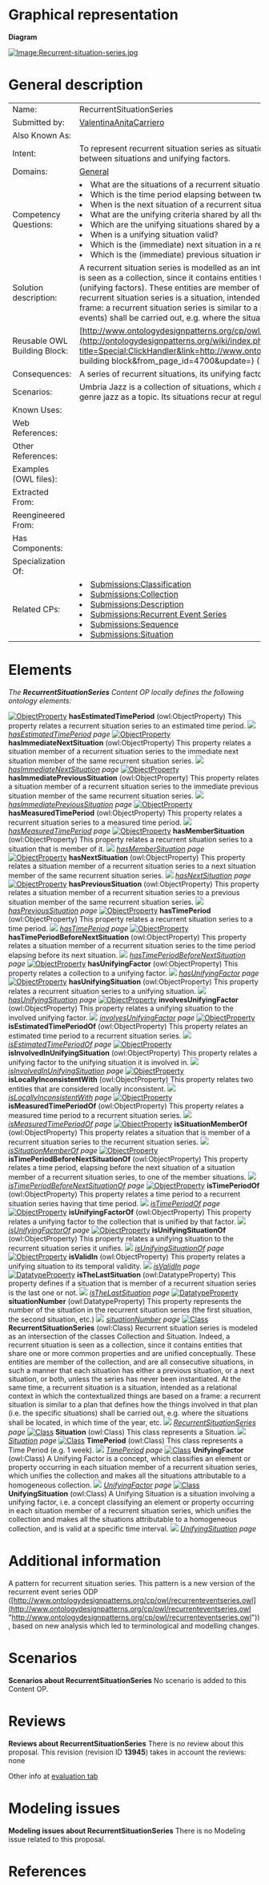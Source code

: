 #  Graphical representation


__Diagram__




[![Image:Recurrent-situation-series.jpg](./Recurrent-situation-series.jpg)](../Image/Recurrent-situation-series.jpg.md "Image:Recurrent-situation-series.jpg")




#  General description




|  |  |
| --- | --- |
|  Name: |  RecurrentSituationSeries |
|  Submitted by: | [ValentinaAnitaCarriero](../User/ValentinaAnitaCarriero.md "User:ValentinaAnitaCarriero") |
|  Also Known As: |  |
|  Intent: |  To represent recurrent situation series as situations and collections of consecutive situations, with a regular time period between situations and unifying factors. |
|  Domains: | [General](../Community/General.md "Community:General") |
|  Competency Questions: | <li> What are the situations of a recurrent situation series?</li><li> Which is the time period elapsing between two situations of a recurrent situation series?</li><li> When is the next situation of a recurrent situation series scheduled?</li><li> What are the unifying criteria shared by all the situations in a recurrent situation series?</li><li> Which are the unifying situations shared by a (subset of) the situations member of a recurrent situation series?</li><li> When is a unifying situation valid?</li><li> Which is the (immediate) next situation in a recurrent situation series?</li><li> Which is the (immediate) previous situation in a recurrent situation series?</li> |
|  Solution description: |  A recurrent situation series is modelled as an intersection of a collection and a situation. Indeed, a recurrent situation series is seen as a collection, since it contains entities that share one or more common properties and are unified conceptually (unifying factors). These entities are member of the collection, and are all consecutive situations. At the same time, a recurrent situation series is a situation, intended as a relational context in which the contextualised things are based on a frame: a recurrent situation series is similar to a plan that defines how the things involved in that plan (i.e. the specific events) shall be carried out, e.g. where the situations shall be located, in which time of the year, etc. |
|  Reusable OWL Building Block: | [http://www.ontologydesignpatterns.org/cp/owl/recurrentsituationseries.owl](http://ontologydesignpatterns.org/wiki/index.php?title=Special:ClickHandler&link=http://www.ontologydesignpatterns.org/cp/owl/recurrentsituationseries.owl&message=OWL building block&from_page_id=4700&update=) (221) |
|  Consequences: |  A series of recurrent situations, its unifying factors and the recurrent time period can be modeled. |
|  Scenarios: |  Umbria Jazz is a collection of situations, which all take place in July and in the Italian region of Umbria, and has the musical genre jazz as a topic. Its situations recur at regular time periods, i.e. annually. |
|  Known Uses: |  |
|  Web References: |  |
|  Other References: |  |
|  Examples (OWL files): |  |
|  Extracted From: |  |
|  Reengineered From: |  |
|  Has Components: |  |
|  Specialization Of: |  |
|  Related CPs: | <li><a href="../Classification/Classification.md" title="Submissions:Classification">Submissions:Classification</a></li><li><a href="../Collection/Collection.md" title="Submissions:Collection">Submissions:Collection</a></li><li><a href="../Description/Description.md" title="Submissions:Description">Submissions:Description</a></li><li><a class="new" href="http://ontologydesignpatterns.org/wiki/index.php?title=Submissions:Recurrent_Event_Series&amp;action=edit&amp;redlink=1" title="Submissions:Recurrent Event Series (not yet written)">Submissions:Recurrent Event Series</a></li><li><a href="../Sequence/Sequence.md" title="Submissions:Sequence">Submissions:Sequence</a></li><li><a href="../Situation/Situation.md" title="Submissions:Situation">Submissions:Situation</a></li> |


  




#  Elements


_The __RecurrentSituationSeries__ Content OP locally defines the following ontology elements:_



[![ObjectProperty](./20px-ObjectProperty.gif)](../Image/ObjectProperty.gif.md "ObjectProperty") __hasEstimatedTimePeriod__ (owl:ObjectProperty) This property relates a recurrent situation series to an estimated time period. 
 [![](./11px-ArrowRight.gif)](../Image/ArrowRight.gif.md "ArrowRight.gif") _[hasEstimatedTimePeriod](./RecurrentSituationSeries/hasEstimatedTimePeriod.md "Submissions:RecurrentSituationSeries/hasEstimatedTimePeriod") page_
[![ObjectProperty](./20px-ObjectProperty.gif)](../Image/ObjectProperty.gif.md "ObjectProperty") __hasImmediateNextSituation__ (owl:ObjectProperty) This property relates a situation member of a recurrent situation series to the immediate next situation member of the same recurrent situation series. 
 [![](./11px-ArrowRight.gif)](../Image/ArrowRight.gif.md "ArrowRight.gif") _[hasImmediateNextSituation](./RecurrentSituationSeries/hasImmediateNextSituation.md "Submissions:RecurrentSituationSeries/hasImmediateNextSituation") page_
[![ObjectProperty](./20px-ObjectProperty.gif)](../Image/ObjectProperty.gif.md "ObjectProperty") __hasImmediatePreviousSituation__ (owl:ObjectProperty) This property relates a situation member of a recurrent situation series to the immediate previous situation member of the same recurrent situation series. 
 [![](./11px-ArrowRight.gif)](../Image/ArrowRight.gif.md "ArrowRight.gif") _[hasImmediatePreviousSituation](./RecurrentSituationSeries/hasImmediatePreviousSituation.md "Submissions:RecurrentSituationSeries/hasImmediatePreviousSituation") page_
[![ObjectProperty](./20px-ObjectProperty.gif)](../Image/ObjectProperty.gif.md "ObjectProperty") __hasMeasuredTimePeriod__ (owl:ObjectProperty) This property relates a recurrent situation series to a measured time period. 
 [![](./11px-ArrowRight.gif)](../Image/ArrowRight.gif.md "ArrowRight.gif") _[hasMeasuredTimePeriod](./RecurrentSituationSeries/hasMeasuredTimePeriod.md "Submissions:RecurrentSituationSeries/hasMeasuredTimePeriod") page_
[![ObjectProperty](./20px-ObjectProperty.gif)](../Image/ObjectProperty.gif.md "ObjectProperty") __hasMemberSituation__ (owl:ObjectProperty) This property relates a recurrent situation series to a situation that is member of it. 
 [![](./11px-ArrowRight.gif)](../Image/ArrowRight.gif.md "ArrowRight.gif") _[hasMemberSituation](./RecurrentSituationSeries/hasMemberSituation.md "Submissions:RecurrentSituationSeries/hasMemberSituation") page_
[![ObjectProperty](./20px-ObjectProperty.gif)](../Image/ObjectProperty.gif.md "ObjectProperty") __hasNextSituation__ (owl:ObjectProperty) This property relates a situation member of a recurrent situation series to a next situation member of the same recurrent situation series. 
 [![](./11px-ArrowRight.gif)](../Image/ArrowRight.gif.md "ArrowRight.gif") _[hasNextSituation](./RecurrentSituationSeries/hasNextSituation.md "Submissions:RecurrentSituationSeries/hasNextSituation") page_
[![ObjectProperty](./20px-ObjectProperty.gif)](../Image/ObjectProperty.gif.md "ObjectProperty") __hasPreviousSituation__ (owl:ObjectProperty) This property relates a situation member of a recurrent situation series to a previous situation member of the same recurrent situation series. 
 [![](./11px-ArrowRight.gif)](../Image/ArrowRight.gif.md "ArrowRight.gif") _[hasPreviousSituation](./RecurrentSituationSeries/hasPreviousSituation.md "Submissions:RecurrentSituationSeries/hasPreviousSituation") page_
[![ObjectProperty](./20px-ObjectProperty.gif)](../Image/ObjectProperty.gif.md "ObjectProperty") __hasTimePeriod__ (owl:ObjectProperty) This property relates a recurrent situation series to a time period. 
 [![](./11px-ArrowRight.gif)](../Image/ArrowRight.gif.md "ArrowRight.gif") _[hasTimePeriod](./RecurrentSituationSeries/hasTimePeriod.md "Submissions:RecurrentSituationSeries/hasTimePeriod") page_
[![ObjectProperty](./20px-ObjectProperty.gif)](../Image/ObjectProperty.gif.md "ObjectProperty") __hasTimePeriodBeforeNextSituation__ (owl:ObjectProperty) This property relates a situation member of a recurrent situation series to the time period elapsing before its next situation. 
 [![](./11px-ArrowRight.gif)](../Image/ArrowRight.gif.md "ArrowRight.gif") _[hasTimePeriodBeforeNextSituation](./RecurrentSituationSeries/hasTimePeriodBeforeNextSituation.md "Submissions:RecurrentSituationSeries/hasTimePeriodBeforeNextSituation") page_
[![ObjectProperty](./20px-ObjectProperty.gif)](../Image/ObjectProperty.gif.md "ObjectProperty") __hasUnifyingFactor__ (owl:ObjectProperty) This property relates a collection to a unifying factor. 
 [![](./11px-ArrowRight.gif)](../Image/ArrowRight.gif.md "ArrowRight.gif") _[hasUnifyingFactor](./RecurrentSituationSeries/hasUnifyingFactor.md "Submissions:RecurrentSituationSeries/hasUnifyingFactor") page_
[![ObjectProperty](./20px-ObjectProperty.gif)](../Image/ObjectProperty.gif.md "ObjectProperty") __hasUnifyingSituation__ (owl:ObjectProperty) This property relates a recurrent situation series to a unifying situation. 
 [![](./11px-ArrowRight.gif)](../Image/ArrowRight.gif.md "ArrowRight.gif") _[hasUnifyingSituation](./RecurrentSituationSeries/hasUnifyingSituation.md "Submissions:RecurrentSituationSeries/hasUnifyingSituation") page_
[![ObjectProperty](./20px-ObjectProperty.gif)](../Image/ObjectProperty.gif.md "ObjectProperty") __involvesUnifyingFactor__ (owl:ObjectProperty) This property relates a unifying situation to the involved unifying factor. 
 [![](./11px-ArrowRight.gif)](../Image/ArrowRight.gif.md "ArrowRight.gif") _[involvesUnifyingFactor](./RecurrentSituationSeries/involvesUnifyingFactor.md "Submissions:RecurrentSituationSeries/involvesUnifyingFactor") page_
[![ObjectProperty](./20px-ObjectProperty.gif)](../Image/ObjectProperty.gif.md "ObjectProperty") __isEstimatedTimePeriodOf__ (owl:ObjectProperty) This property relates an estimated time period to a recurrent situation series. 
 [![](./11px-ArrowRight.gif)](../Image/ArrowRight.gif.md "ArrowRight.gif") _[isEstimatedTimePeriodOf](./RecurrentSituationSeries/isEstimatedTimePeriodOf.md "Submissions:RecurrentSituationSeries/isEstimatedTimePeriodOf") page_
[![ObjectProperty](./20px-ObjectProperty.gif)](../Image/ObjectProperty.gif.md "ObjectProperty") __isInvolvedInUnifyingSituation__ (owl:ObjectProperty) This property relates a unifying factor to the unifying situation it is involved in. 
 [![](./11px-ArrowRight.gif)](../Image/ArrowRight.gif.md "ArrowRight.gif") _[isInvolvedInUnifyingSituation](./RecurrentSituationSeries/isInvolvedInUnifyingSituation.md "Submissions:RecurrentSituationSeries/isInvolvedInUnifyingSituation") page_
[![ObjectProperty](./20px-ObjectProperty.gif)](../Image/ObjectProperty.gif.md "ObjectProperty") __isLocallyInconsistentWith__ (owl:ObjectProperty) This property relates two entities that are considered locally inconsistent. 
 [![](./11px-ArrowRight.gif)](../Image/ArrowRight.gif.md "ArrowRight.gif") _[isLocallyInconsistentWith](./RecurrentSituationSeries/isLocallyInconsistentWith.md "Submissions:RecurrentSituationSeries/isLocallyInconsistentWith") page_
[![ObjectProperty](./20px-ObjectProperty.gif)](../Image/ObjectProperty.gif.md "ObjectProperty") __isMeasuredTimePeriodOf__ (owl:ObjectProperty) This property relates a measured time period to a recurrent situation series. 
 [![](./11px-ArrowRight.gif)](../Image/ArrowRight.gif.md "ArrowRight.gif") _[isMeasuredTimePeriodOf](./RecurrentSituationSeries/isMeasuredTimePeriodOf.md "Submissions:RecurrentSituationSeries/isMeasuredTimePeriodOf") page_
[![ObjectProperty](./20px-ObjectProperty.gif)](../Image/ObjectProperty.gif.md "ObjectProperty") __isSituationMemberOf__ (owl:ObjectProperty) This property relates a situation that is member of a recurrent situation series to the recurrent situation series. 
 [![](./11px-ArrowRight.gif)](../Image/ArrowRight.gif.md "ArrowRight.gif") _[isSituationMemberOf](./RecurrentSituationSeries/isSituationMemberOf.md "Submissions:RecurrentSituationSeries/isSituationMemberOf") page_
[![ObjectProperty](./20px-ObjectProperty.gif)](../Image/ObjectProperty.gif.md "ObjectProperty") __isTimePeriodBeforeNextSituationOf__ (owl:ObjectProperty) This property relates a time period, elapsing before the next situation of a situation member of a recurrent situation series, to one of the member situations. 
 [![](./11px-ArrowRight.gif)](../Image/ArrowRight.gif.md "ArrowRight.gif") _[isTimePeriodBeforeNextSituationOf](./RecurrentSituationSeries/isTimePeriodBeforeNextSituationOf.md "Submissions:RecurrentSituationSeries/isTimePeriodBeforeNextSituationOf") page_
[![ObjectProperty](./20px-ObjectProperty.gif)](../Image/ObjectProperty.gif.md "ObjectProperty") __isTimePeriodOf__ (owl:ObjectProperty) This property relates a time period to a recurrent situation series having that time period. 
 [![](./11px-ArrowRight.gif)](../Image/ArrowRight.gif.md "ArrowRight.gif") _[isTimePeriodOf](./RecurrentSituationSeries/isTimePeriodOf.md "Submissions:RecurrentSituationSeries/isTimePeriodOf") page_
[![ObjectProperty](./20px-ObjectProperty.gif)](../Image/ObjectProperty.gif.md "ObjectProperty") __isUnifyingFactorOf__ (owl:ObjectProperty) This property relates a unifying factor to the collection that is unified by that factor. 
 [![](./11px-ArrowRight.gif)](../Image/ArrowRight.gif.md "ArrowRight.gif") _[isUnifyingFactorOf](./RecurrentSituationSeries/isUnifyingFactorOf.md "Submissions:RecurrentSituationSeries/isUnifyingFactorOf") page_
[![ObjectProperty](./20px-ObjectProperty.gif)](../Image/ObjectProperty.gif.md "ObjectProperty") __isUnifyingSituationOf__ (owl:ObjectProperty) This property relates a unifying situation to the recurrent situation series it unifies. 
 [![](./11px-ArrowRight.gif)](../Image/ArrowRight.gif.md "ArrowRight.gif") _[isUnifyingSituationOf](./RecurrentSituationSeries/isUnifyingSituationOf.md "Submissions:RecurrentSituationSeries/isUnifyingSituationOf") page_
[![ObjectProperty](./20px-ObjectProperty.gif)](../Image/ObjectProperty.gif.md "ObjectProperty") __isValidIn__ (owl:ObjectProperty) This property relates a unifying situation to its temporal validity. 
 [![](./11px-ArrowRight.gif)](../Image/ArrowRight.gif.md "ArrowRight.gif") _[isValidIn](./RecurrentSituationSeries/isValidIn.md "Submissions:RecurrentSituationSeries/isValidIn") page_
[![DatatypeProperty](./20px-DatatypeProperty.gif)](../Image/DatatypeProperty.gif.md "DatatypeProperty") __isTheLastSituation__ (owl:DatatypeProperty) This property defines if a situation that is member of a recurrent situation series is the last one or not. 
 [![](./11px-ArrowRight.gif)](../Image/ArrowRight.gif.md "ArrowRight.gif") _[isTheLastSituation](./RecurrentSituationSeries/isTheLastSituation.md "Submissions:RecurrentSituationSeries/isTheLastSituation") page_
[![DatatypeProperty](./20px-DatatypeProperty.gif)](../Image/DatatypeProperty.gif.md "DatatypeProperty") __situationNumber__ (owl:DatatypeProperty) This property represents the number of the situation in the recurrent situation series (the first situation, the second situation, etc.) 
 [![](./11px-ArrowRight.gif)](../Image/ArrowRight.gif.md "ArrowRight.gif") _[situationNumber](./RecurrentSituationSeries/situationNumber.md "Submissions:RecurrentSituationSeries/situationNumber") page_
[![Class](./20px-Class.gif)](../Image/Class.gif.md "Class") __RecurrentSituationSeries__ (owl:Class) Recurrent situation series is modeled as an intersection of the classes Collection and Situation. Indeed, a recurrent situation is seen as a collection, since it contains entities that share one or more common properties and are unified conceptually. These entities are member of the collection, and are all consecutive situations, in such a manner that each situation has either a previous situation, or a next situation, or both, unless the series has never been instantiated. At the same time, a recurrent situation is a situation, intended as a relational context in which the contextualized things are based on a frame: a recurrent situation is similar to a plan that defines how the things involved in that plan (i.e. the specific situations) shall be carried out, e.g. where the situations shall be located, in which time of the year, etc. 
 [![](./11px-ArrowRight.gif)](../Image/ArrowRight.gif.md "ArrowRight.gif") _[RecurrentSituationSeries](./RecurrentSituationSeries.md "Submissions:RecurrentSituationSeries/RecurrentSituationSeries") page_
[![Class](./20px-Class.gif)](../Image/Class.gif.md "Class") __Situation__ (owl:Class) This class represents a Situation. 
 [![](./11px-ArrowRight.gif)](../Image/ArrowRight.gif.md "ArrowRight.gif") _[Situation](../DescriptionAndSituation/DescriptionAndSituation.md "Submissions:RecurrentSituationSeries/Situation") page_
[![Class](./20px-Class.gif)](../Image/Class.gif.md "Class") __TimePeriod__ (owl:Class) This class represents a Time Period (e.g. 1 week). 
 [![](./11px-ArrowRight.gif)](../Image/ArrowRight.gif.md "ArrowRight.gif") _[TimePeriod](../TimePeriod/TimePeriod.md "Submissions:RecurrentSituationSeries/TimePeriod") page_
[![Class](./20px-Class.gif)](../Image/Class.gif.md "Class") __UnifyingFactor__ (owl:Class) A Unifying Factor is a concept, which classifies an element or property occurring in each situation member of a recurrent situation series, which unifies the collection and makes all the situations attributable to a homogeneous collection. 
 [![](./11px-ArrowRight.gif)](../Image/ArrowRight.gif.md "ArrowRight.gif") _[UnifyingFactor](./RecurrentSituationSeries/hasUnifyingFactor.md "Submissions:RecurrentSituationSeries/UnifyingFactor") page_
[![Class](./20px-Class.gif)](../Image/Class.gif.md "Class") __UnifyingSituation__ (owl:Class) A Unifying Situation is a situation involving a unifying factor, i.e. a concept classifying an element or property occurring in each situation member of a recurrent situation series, which unifies the collection and makes all the situations attributable to a homogeneous collection, and is valid at a specific time interval. 
 [![](./11px-ArrowRight.gif)](../Image/ArrowRight.gif.md "ArrowRight.gif") _[UnifyingSituation](./RecurrentSituationSeries/hasUnifyingSituation.md "Submissions:RecurrentSituationSeries/UnifyingSituation") page_
#  Additional information


A pattern for recurrent situation series. This pattern is a new version of the recurrent event series ODP ([http://www.ontologydesignpatterns.org/cp/owl/recurrenteventseries.owl](http://www.ontologydesignpatterns.org/cp/owl/recurrenteventseries.owl "http://www.ontologydesignpatterns.org/cp/owl/recurrenteventseries.owl")), based on new analysis which led to terminological and modelling changes.



#  Scenarios



__Scenarios about RecurrentSituationSeries__
No scenario is added to this Content OP.




#  Reviews



__Reviews about RecurrentSituationSeries__
There is no review about this proposal.
This revision (revision ID __13945__) takes in account the reviews: none


Other info at [evaluation tab](http://ontologydesignpatterns.org/wiki/index.php?title=Submissions:RecurrentSituationSeries&action=evaluation "http://ontologydesignpatterns.org/wiki/index.php?title=Submissions:RecurrentSituationSeries&action=evaluation")




  




#  Modeling issues



__Modeling issues about RecurrentSituationSeries__
There is no Modeling issue related to this proposal.




  




#  References